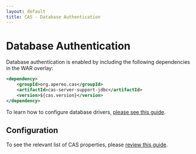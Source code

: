 ```yaml
---
layout: default
title: CAS - Database Authentication
---
```


# Database Authentication

Database authentication is enabled by including the following dependencies in the WAR overlay:

```xml
<dependency>
    <groupId>org.apereo.cas</groupId>
    <artifactId>cas-server-support-jdbc</artifactId>
    <version>${cas.version}</version>
</dependency>
```

To learn how to configure database drivers, [please see this guide](../installation/JDBC-Drivers.html).

## Configuration

To see the relevant list of CAS properties, please [review this guide](Configuration-Properties.html).

